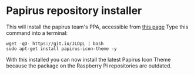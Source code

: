 # Papirus repository installer
This will install the papirus team's PPA, accessible from [this page](https://launchpad.net/~papirus/+archive/ubuntu/papirus)
Type this command into a terminal:
```
wget -qO- https://git.io/JLDpL | bash
sudo apt-get install papirus-icon-theme -y
```

With this installed you can now install the latest Papirus Icon Theme because the package on the Raspberry Pi repositories are outdated.
